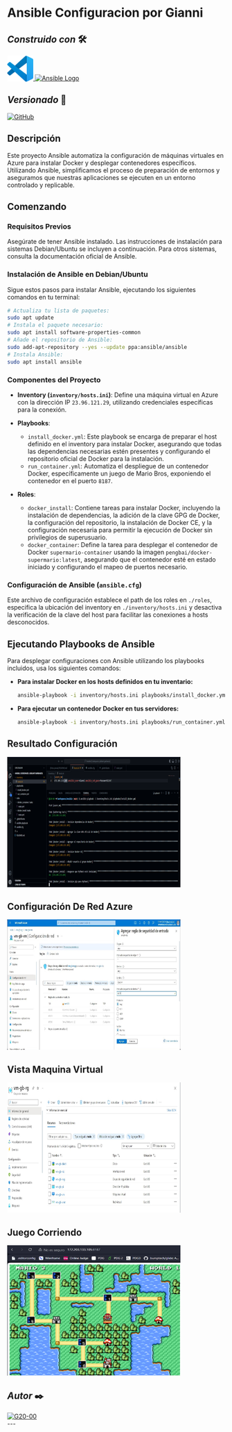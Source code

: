 # Ansible Configuracion por Gianni
## **_Construido con_** 🛠️

<div style="text-align: left">
    <p>
        <a href="https://code.visualstudio.com" target="_blank"> 
            <img alt="VSCode" src="https://raw.githubusercontent.com/devicons/devicon/55609aa5bd817ff167afce0d965585c92040787a/icons/vscode/vscode-original.svg" height="60" width="60" style="vertical-align: bottom;">
        </a>
        <a href="https://www.ansible.com" target="_blank">
            <img src="https://www.ansible.com/images/project-logos/ansible-core.svg" width="60" alt="Ansible Logo" style="vertical-align: bottom;">
        </a>
    </p>
</div>




## **_Versionado_** 📌

<div style="text-align: left">
    <a href="https://github.com/" target="_blank"> <img src="https://img.icons8.com/fluency-systems-filled/344/ffffff/github.png" height="60" width = "60" alt="GitHub"></a>
</div>

## Descripción

Este proyecto Ansible automatiza la configuración de máquinas virtuales en Azure para instalar Docker y desplegar contenedores específicos. Utilizando Ansible, simplificamos el proceso de preparación de entornos y aseguramos que nuestras aplicaciones se ejecuten en un entorno controlado y replicable.

## Comenzando

### Requisitos Previos

Asegúrate de tener Ansible instalado. Las instrucciones de instalación para sistemas Debian/Ubuntu se incluyen a continuación. Para otros sistemas, consulta la documentación oficial de Ansible.

### Instalación de Ansible en Debian/Ubuntu

Sigue estos pasos para instalar Ansible, ejecutando los siguientes comandos en tu terminal:

```bash
# Actualiza tu lista de paquetes:
sudo apt update
# Instala el paquete necesario:
sudo apt install software-properties-common
# Añade el repositorio de Ansible:
sudo add-apt-repository --yes --update ppa:ansible/ansible
# Instala Ansible:
sudo apt install ansible
```

### Componentes del Proyecto

- **Inventory (`inventory/hosts.ini`)**: Define una máquina virtual en Azure con la dirección IP `23.96.121.29`, utilizando credenciales específicas para la conexión.

- **Playbooks**:
  - `install_docker.yml`: Este playbook se encarga de preparar el host definido en el inventory para instalar Docker, asegurando que todas las dependencias necesarias estén presentes y configurando el repositorio oficial de Docker para la instalación.
  - `run_container.yml`: Automatiza el despliegue de un contenedor Docker, específicamente un juego de Mario Bros, exponiendo el contenedor en el puerto `8187`.

- **Roles**:
  - `docker_install`: Contiene tareas para instalar Docker, incluyendo la instalación de dependencias, la adición de la clave GPG de Docker, la configuración del repositorio, la instalación de Docker CE, y la configuración necesaria para permitir la ejecución de Docker sin privilegios de superusuario.
  - `docker_container`: Define la tarea para desplegar el contenedor de Docker `supermario-container` usando la imagen `pengbai/docker-supermario:latest`, asegurando que el contenedor esté en estado iniciado y configurando el mapeo de puertos necesario.

### Configuración de Ansible (`ansible.cfg`)

Este archivo de configuración establece el path de los roles en `./roles`, especifica la ubicación del inventory en `./inventory/hosts.ini` y desactiva la verificación de la clave del host para facilitar las conexiones a hosts desconocidos.

## Ejecutando Playbooks de Ansible

Para desplegar configuraciones con Ansible utilizando los playbooks incluidos, usa los siguientes comandos:

- **Para instalar Docker en los hosts definidos en tu inventario:**
  
  ```bash
  ansible-playbook -i inventory/hosts.ini playbooks/install_docker.yml
  ```

- **Para ejecutar un contenedor Docker en tus servidores:**
  ```bash
  ansible-playbook -i inventory/hosts.ini playbooks/run_container.yml
  ```
## Resultado Configuración
<p align="left">
  <img src="Img/Instalar_docker.png" alt="Resultado Configuración" width="400" height="300" />
</p>

## Configuración De Red Azure
<p align="left">
  <img src="Img/Configuracion_de_red.jpg" alt="Configuración De Red Azure" width="400" height="300" />
</p>

## Vista Maquina Virtual
<p align="left">
  <img src="Img/Maquina_Virtual.jpg" alt="Vista Maquina Virtual" width="400" height="300" />
</p>

## Juego Corriendo
<p align="left">
  <img src="Img/Juego_Corriendo.png" alt="Juego Corriendo"  width="400" height="300" />
</p>

## **_Autor_** ✒️

<div style="text-align: left">
    <a href="https://github.com/G20-00" target="_blank"> <img alt="G20-00" src="https://images.weserv.nl/?url=https://avatars.githubusercontent.com/u/70019070?v=4&h=60&w=60&fit=cover&mask=circle"></a>
</div>
---
